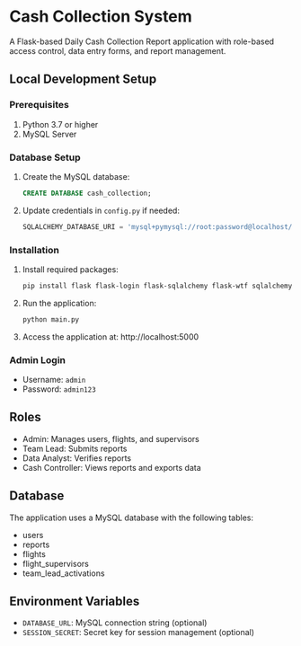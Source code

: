 # Cash Collection System

A Flask-based Daily Cash Collection Report application with role-based access control, data entry forms, and report management.

## Local Development Setup

### Prerequisites

1. Python 3.7 or higher
2. MySQL Server

### Database Setup

1. Create the MySQL database:
   ```sql
   CREATE DATABASE cash_collection;
   ```

2. Update credentials in `config.py` if needed:
   ```python
   SQLALCHEMY_DATABASE_URI = 'mysql+pymysql://root:password@localhost/cash_collection'
   ```

### Installation

1. Install required packages:
   ```bash
   pip install flask flask-login flask-sqlalchemy flask-wtf sqlalchemy pymysql email-validator
   ```

2. Run the application:
   ```bash
   python main.py
   ```

3. Access the application at: http://localhost:5000

### Admin Login

- Username: `admin`
- Password: `admin123`

## Roles

- Admin: Manages users, flights, and supervisors
- Team Lead: Submits reports
- Data Analyst: Verifies reports
- Cash Controller: Views reports and exports data

## Database

The application uses a MySQL database with the following tables:
- users
- reports
- flights
- flight_supervisors
- team_lead_activations

## Environment Variables

- `DATABASE_URL`: MySQL connection string (optional)
- `SESSION_SECRET`: Secret key for session management (optional)